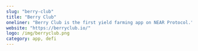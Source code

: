 ```yaml
---
slug: "berry-club"
title: "Berry Club"
oneliner: "Berry Club is the first yield farming app on NEAR Protocol."
website: "https://berryclub.io/"
logo: /img/berryclub.png
category: app, defi
---
```

